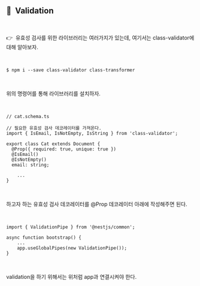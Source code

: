 <br>

## 🔎  Validation

<br>

👉  유효성 검사를 위한 라이브러리는 여러가지가 있는데, 여기서는 class-validator에 대해 알아보자.

<br>

```tsx
$ npm i --save class-validator class-transformer
```

<br>

위의 명령어를 통해 라이브러리를 설치하자.

 <br>

```tsx
// cat.schema.ts

// 필요한 유효성 검사 데코레이터를 가져온다.
import { IsEmail, IsNotEmpty, IsString } from 'class-validator';

export class Cat extends Document {
  @Prop({ required: true, unique: true })
  @IsEmail()
  @IsNotEmpty()
  email: string;

	...
}
```

<br>

하고자 하는 유효성 검사 데코레이터를 @Prop 데코레이터 아래에 작성해주면 된다.

 <br>

```tsx
import { ValidationPipe } from '@nestjs/common';

async function bootstrap() {
	...
	app.useGlobalPipes(new ValidationPipe());
}
```

<br>

validation을 하기 위해서는 위처럼 app과 연결시켜야 한다.

 <br>
